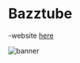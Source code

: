 # Bazztube

-website [here](https://bazztube.github.io/Bazztube/)

![banner](https://github.com/bazztube/Bazztube/docs/blob/main/Banner.png?)
